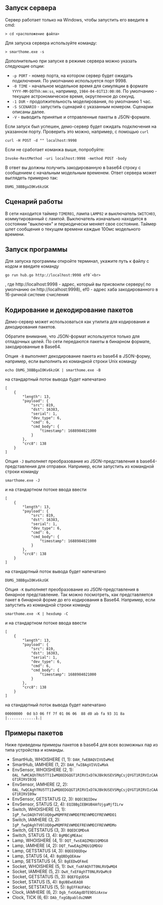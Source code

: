 ## Запуск сервера

Сервер работает только на Windows, чтобы запустить его введите в cmd:
```
> cd <расположение файла>
```

Для запуска сервера используйте команду:

```
> smarthome.exe -s
```

Дополнительно при запуске в режиме сервера можно указать следующие опции:
* `-p PORT` - номер порта, на котором сервер будет ожидать подключения. По умолчанию используется порт 9998.
* `-0 TIME` - начальное модельное время для симуляции в формате `YYYY-MM-DDThh:mm:ss`, например, `1984-04-01T13:00:00`. По умолчанию - текущее астрономическое время, округленное до секунд.
* `-1 DUR` - продолжительность моделирования, по умолчанию 1 час.
* `-S SCENARIO` - запустить сценарий с указанным номером. Сценарии описаны далее.
* `-V` - выводить принятые и отправленные пакеты в JSON-формате.

Если запуск был успешен, демо-сервер будет ожидать подключения на указанном порту. Проверить это можно, например, с помощью `curl`

```
curl -H POST -d "" localhost:9998
```

Если не сработает команжа выше, попробуйте:

```
Invoke-RestMethod -uri localhost:9998 -method POST -body
```

В ответ вы должны получить закодированную в base64 строку с сообщением с начальным модельным временем. Ответ сервера может выглядеть примерно так:

```
DbMG_38BBgaI0Kv6kzGK
```

## Сценарий работы

В сети находится таймер `TIMER01`, лампа `LAMP02` и выключатель `SWITCH03`, коммутированный с лампой. Выключатель изначально находится в состоянии "выключен" и периодически меняет свое состояние. Таймер шлет сообщения о текущем времени каждые 100мс модельного времени.

## Запуск программы

Для запуска программы откройте терминал, укажите путь к файлу с кодом и введите команду<br>
```
go run hub.go http://localhost:9998 ef0`<br>
```
, где http://localhost:9998 - адрес, который вы присвоили серверу( по умолчанию он http://localhost:9998), ef0 - адрес хаба закодированного в 16-ричной системе счисления


## Кодирование и декодирование пакетов

Демо-сервер может использоваться как утилита для кодирования и декодирования пакетов.

Обратите внимание, что JSON-формат используется только для отладочных целей. По сети передаются пакеты в бинарном формате, закодированные в Base64.

Опция `-B` выполняет декодирование пакета из base64 в JSON-форму, например, если выполнить из командной строки Unix команду

```
echo DbMG_38BBgaI0Kv6kzGK | smarthome.exe -B
```

на стандартный поток вывода будет напечатано

```
[
    {
        "length": 13,
        "payload": {
            "src": 819,
            "dst": 16383,
            "serial": 1,
            "dev_type": 6,
            "cmd": 6,
            "cmd_body": {
                "timestamp": 1688984021000
            }
        },
        "crc8": 138
    }
]
```

Опция `-J` выполняет преобразование из JSON-представления в base64-представления для отправки. Например, если запустить из командной строки команду

```
smarthome.exe -J
```

 и на стандартном потоке ввода ввести

```
[
    {
        "length": 13,
        "payload": {
            "src": 819,
            "dst": 16383,
            "serial": 1,
            "dev_type": 6,
            "cmd": 6,
            "cmd_body": {
                "timestamp": 1688984021000
            }
        },
        "crc8": 138
    }
]
```

на стандартный поток вывода будет напечатано

```
DbMG_38BBgaI0Kv6kzGK
```

Опция `-K` выполняет преобразование из JSON-представления в бинарное представление. Так можно посмотреть, как представляется пакет в бинарной форме до его кодирования в Base64.
Например, если запустить из командной строки команду

```
smarthome.exe -K | hexdump -C
```

 и на стандартном потоке ввода ввести

```
[
    {
        "length": 13,
        "payload": {
            "src": 819,
            "dst": 16383,
            "serial": 1,
            "dev_type": 6,
            "cmd": 6,
            "cmd_body": {
                "timestamp": 1688984021000
            }
        },
        "crc8": 138
    }
]
```

на стандартный поток вывода будет напечатано

```
00000000  0d b3 06 ff 7f 01 06 06  88 d0 ab fa 93 31 8a     |.............1.|
```

## Примеры пакетов

Ниже приведены примеры пакетов в base64 для всех возможных пар из типа устройства и команды.

* SmartHub, WHOISHERE (1, 1): `DAH_fwEBAQVIVUIwMeE`
* SmartHub, IAMHERE (1, 2): `DAH_fwIBAgVIVUIwMak`
* EnvSensor, WHOISHERE (2, 1): `OAL_fwMCAQhTRU5TT1IwMQ8EDGQGT1RIRVIxD7AJBk9USEVSMgCsjQYGT1RIRVIzCAAGT1RIRVI03Q`
* EnvSensor, IAMHERE (2, 2): `OAL_fwQCAghTRU5TT1IwMQ8EDGQGT1RIRVIxD7AJBk9USEVSMgCsjQYGT1RIRVIzCAAGT1RIRVI09w`
* EnvSensor, GETSTATUS (2, 3): `BQECBQIDew`
* EnvSensor, STATUS (2, 4): `EQIBBgIEBKUB4AfUjgaMjfILrw`
* Switch, WHOISHERE (3, 1): `IgP_fwcDAQhTV0lUQ0gwMQMFREVWMDEFREVWMDIFREVWMDO1`
* Switch, IAMHERE (3, 2): `IgP_fwgDAghTV0lUQ0gwMQMFREVWMDEFREVWMDIFREVWMDMo`
* Switch, GETSTATUS (3, 3): `BQEDCQMDoA`
* Switch, STATUS (3, 4): `BgMBCgMEAac`
* Lamp, WHOISHERE (4, 1): `DQT_fwsEAQZMQU1QMDG8`
* Lamp, IAMHERE (4, 2): `DQT_fwwEAgZMQU1QMDGU`
* Lamp, GETSTATUS (4, 3): `BQEEDQQDqw`
* Lamp, STATUS (4, 4): `BgQBDgQEAaw`
* Lamp, SETSTATUS (4, 5): `BgEEDwQFAeE`
* Socket, WHOISHERE (5, 1): `DwX_fxAFAQhTT0NLRVQwMQ4`
* Socket, IAMHERE (5, 2): `DwX_fxEFAghTT0NLRVQwMc0`
* Socket, GETSTATUS (5, 3): `BQEFEgUD5A`
* Socket, STATUS (5, 4): `BgUBEwUEAQ8`
* Socket, SETSTATUS (5, 5): `BgEFFAUFAQc`
* Clock, IAMHERE (6, 2): `Dgb_fxUGAgdDTE9DSzAxsw`
* Clock, TICK (6, 6): `DAb_fxgGBpabldu2NNM`
